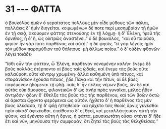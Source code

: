
# 31 --- ΦΑΤΤΑ

ὁ βουκόλος ἡμῶν ὁ γεραίτατος πολλοὺς μὲν οἶδε μύθους τῶν πάλαι, πολλάκις δ’ ἡμῖν διηγεῖται. κοιμωμένων δέ ποτε περὶ μεσημβρίαν τῇ ἡμῶν ἐν τῇ σκιᾷ, ἀκούομεν φάττης στενούσης ἐν τῇ λόχμῃ· ἡ δ’ Ἑλένη, “φεῦ τῆς ὄρνιθος, ἦ δ’ ἥ, ὡς οἰκτρῶς ἀναστένει.” ὁ δὲ βουκόλος, “καὶ εὖ ποιοῦσα, φησίν· ἦν γάρ ποτε παρθένος καὶ αὐτή.” ἡ δὲ φησίν, “εἰ γὰρ λέγοις ἡμῖν τὸν μῦθον παραμύθιον τοῦ θάλπους· μὴ ἄλλως ποίου.” ὁ δ’ οὐδὲν φθονῶν λέγει τοιάδε·

“ἴσθι οὖν τὴν φάτταν, ὦ Ἑλένη, παρθένον γενομένην καλήν· ἔνεμε δὲ βοῦς πολλὰς ἐτέρποντο αἱ βόες ταῖς ᾠδαῖς, καὶ ἔνεμε τὰς βοῦς οὔτε καλαύροπι οὔτε κέντρῳ χρωμένη· ἀλλὰ καθημένη ὑπὸ πίτυος, καὶ στεφανίσκον ἔχουσα πίτυος, ᾖδε Πᾶνα καὶ τὴν πίτυν, αἱ δὲ βόες παρέμενον ἡδόμεναι τῇ ᾠδῇ. παῖς δ’ ἦν πέλας νέμων βοῦς, ὢν δὲ καὶ αὐτὸς οὐκ ἄμουσος, φιλονεικῶν δ’ ὡς ἀνὴρ πρὸς γυναῖκα, μέλος ᾖδεν ἀντῳδόν· ᾄδων δ’ ἔθελξε τὰς βοῦς τὰς τῆς παρθένου, καὶ τῶν βοῶν ὀκτὼ αἱ άρισται ᾤχοντο  φερόμεναι ὡς αὐτόν. ἤχθετο δ’ ἡ παρθένος τὰς μὲν βοῦς ὀλέσασα, τῇ δ’ ῷδῇ ἡττηθεῖσα· καὶ ηὔχετο τοῖς θεοῖς ὄρνις γενέσθαι πρὶν οἴκαδ’ ἀφικέσθαι. ἐπείθοντο δ’ οἱ θεοί, καὶ μεταλλάττουσιν αὐτῇ τὴν φύσιν, καὶ ἐγένετο αὕτη ἡ ὄρνις, ἡ φάττα, μουσικωτάτη οὖσα· στένει δ’ ἥδε ἔτι καὶ νῦν, μηνύουσα τὴν συμφοράν, ὅτι ζητεῖ τὰς βοῦς τὰς θελχθείσας.”

